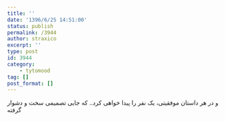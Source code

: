 ```yaml
---
title: ''
date: '1396/6/25 14:51:00'
status: publish
permalink: /3944
author: straxico
excerpt: ''
type: post
id: 3944
category:
    - tytomood
tag: []
post_format: []
---
```

و در هر داستان موفقیتی، یک نفر را پیدا خواهی کرد.. که جایی تصمیمی سخت و دشوار گرفته